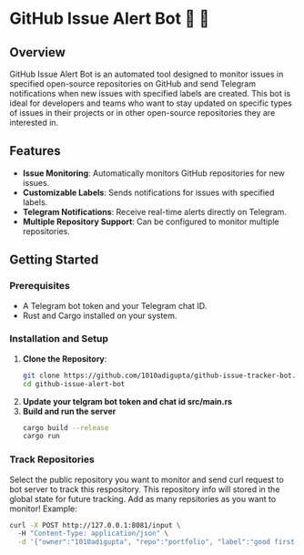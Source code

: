 # GitHub Issue Alert Bot 🤖 🦀

## Overview
GitHub Issue Alert Bot is an automated tool designed to monitor issues in specified open-source repositories on GitHub and send Telegram notifications when new issues with specified labels are created. This bot is ideal for developers and teams who want to stay updated on specific types of issues in their projects or in other open-source repositories they are interested in.

## Features
- **Issue Monitoring**: Automatically monitors GitHub repositories for new issues.
- **Customizable Labels**: Sends notifications for issues with specified labels.
- **Telegram Notifications**: Receive real-time alerts directly on Telegram.
- **Multiple Repository Support**: Can be configured to monitor multiple repositories.

## Getting Started

### Prerequisites
- A Telegram bot token and your Telegram chat ID.
- Rust and Cargo installed on your system.

### Installation and Setup
1. **Clone the Repository**:
   ```bash
   git clone https://github.com/1010adigupta/github-issue-tracker-bot.git
   cd github-issue-alert-bot

2. **Update your telgram bot token and chat id src/main.rs**
3. **Build and run the server**
   ```bash
   cargo build --release
   cargo run

### Track Repositories
Select the public repository you want to monitor and send curl request to bot server to track this respository. This repository info will stored in the global state for future tracking.
Add as many repsitories as you want to monitor!
Example:
   ```bash
   curl -X POST http://127.0.0.1:8081/input \ 
     -H "Content-Type: application/json" \
     -d '{"owner":"1010adigupta", "repo":"portfolio", "label":"good first issue"}'
